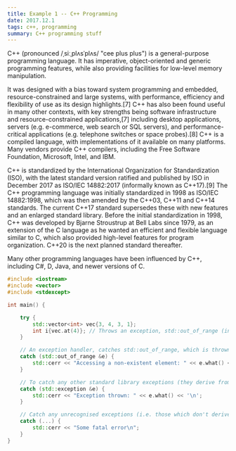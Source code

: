 ```yaml
---
title: Example 1 -- C++ Programming
date: 2017.12.1
tags: c++, programming
summary: C++ programming stuff
---
```


C++ (pronounced /ˌsiːˌplʌsˈplʌs/ "cee plus plus") is a general-purpose programming language. It has imperative, object-oriented and generic programming features, while also providing facilities for low-level memory manipulation.

It was designed with a bias toward system programming and embedded, resource-constrained and large systems, with performance, efficiency and flexibility of use as its design highlights.[7] C++ has also been found useful in many other contexts, with key strengths being software infrastructure and resource-constrained applications,[7] including desktop applications, servers (e.g. e-commerce, web search or SQL servers), and performance-critical applications (e.g. telephone switches or space probes).[8] C++ is a compiled language, with implementations of it available on many platforms. Many vendors provide C++ compilers, including the Free Software Foundation, Microsoft, Intel, and IBM.

C++ is standardized by the International Organization for Standardization (ISO), with the latest standard version ratified and published by ISO in December 2017 as ISO/IEC 14882:2017 (informally known as C++17).[9] The C++ programming language was initially standardized in 1998 as ISO/IEC 14882:1998, which was then amended by the C++03, C++11 and C++14 standards. The current C++17 standard supersedes these with new features and an enlarged standard library. Before the initial standardization in 1998, C++ was developed by Bjarne Stroustrup at Bell Labs since 1979, as an extension of the C language as he wanted an efficient and flexible language similar to C, which also provided high-level features for program organization. C++20 is the next planned standard thereafter.

Many other programming languages have been influenced by C++, including C#, D, Java, and newer versions of C.

```cpp
#include <iostream>
#include <vector>
#include <stdexcept>

int main() {

    try {
        std::vector<int> vec{3, 4, 3, 1};
        int i{vec.at(4)}; // Throws an exception, std::out_of_range (indexing for vec is from 0-3 not 1-4)
    }

    // An exception handler, catches std::out_of_range, which is thrown by vec.at(4)
    catch (std::out_of_range &e) {
        std::cerr << "Accessing a non-existent element: " << e.what() << '\n';
    }

    // To catch any other standard library exceptions (they derive from std::exception)
    catch (std::exception &e) {
        std::cerr << "Exception thrown: " << e.what() << '\n';
    }

    // Catch any unrecognised exceptions (i.e. those which don't derive from std::exception)
    catch (...) {
        std::cerr << "Some fatal error\n";
    }
}
```
